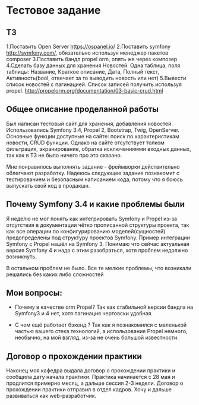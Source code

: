 Тестовое задание
========================================================

ТЗ
-------------------------------------------------
1.Поставить Open Server https://ospanel.io/
2.Поставить symfony http://symfony.com/, обязательно используя менеджер пакетов composer
3.Поставить бандл propel orm, опять же через композер
4.Сделать базу данных для хранения Новостей. Одна таблица, поля таблицы: Название, Краткое описание, Дата, Полный текст, Активность(bool, отвечает за то выводить новость или нет)
5.Вывести список новостей с пагинацией. Список записей получить используя propel. http://propelorm.org/documentation/03-basic-crud.html

Общее описание проделанной работы
------------------------------------
Был написан тестовый сайт для хранения, добавления новостей. Использовались Symfony 3.4, Propel 2, Bootstrap, Twig, OpenServer. Основные функции доступные на сайте: поиск по характеристикам новости, CRUD функции. Однако на сайте отсутствует толком фильтрация, экранирование, обратка исключениямми входных данных, так как в ТЗ не было ничего про это сказано.

Мне понравилось выполнять задание - фреймворки действительно облегчают разработку. Надеюсь следующее задание познакомит с тестированием и безопасным написанием кода, потому что я боюсь выпускать свой код в продакшн.

Почему Symfony 3.4 и какие проблемы были
--------------
Я неделю не мог понять как интегрировать Symfony и Propel из-за отсутствия в документации чётко прописанной структуры проекта, так как все операции по конфигурированию моделей(сущностей) предопределены под структуру проектов Symfony. Пример интеграции Symfony с Propel нашёл на Symfony 3. Понимаю что сейчас актуальная версия Symfony 4 и надо с этим разобраться, хотя проблем недолжно возникнуть. 

В остальном проблем не было. Все те мелкие проблемы, что возникали решались без каких либо сложностей

Мои вопросы:
--------------
  * Почему в качестве orm Propel? Так как стабильной версии бандла на Symfony3 и 4 нет, хотя пагинация чертовски удобная.

  * С чем ещё работает бэкенд ? Так как я познакомился с маленькой частью вашего стека технологий, а использование Propel немного, необычно, на мой взгляд, из-за не очень большой известности.

 Договор о прохождении практики
 -----------------------------
 Наконец моя кафедра выдала договор о прохождении практики и сообщила дату начала практики. Практика начинается с 28 мая и продлится примерно месяц, а дальше сессия 2-3 недели. Договор о прохождении практики отправил в отдел кадров. Хочу и дальше развиваться как web-разработчик. 

